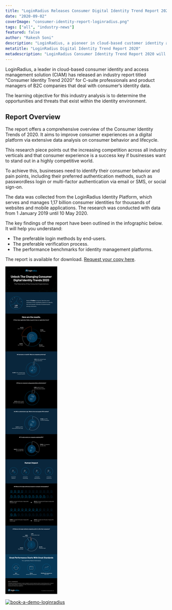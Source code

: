 ```yaml
---
title: "LoginRadius Releases Consumer Digital Identity Trend Report 2020"
date: "2020-09-02"
coverImage: "consumer-identity-report-loginradius.png"
tags: ["all", "industry-news"]
featured: false 
author: "Rakesh Soni"
description: "LoginRadius, a pioneer in cloud-based customer identity and access management (CIAM) solution, has released an industry report titled 'Consumer Identity Trend 2020' for C-suite professionals and B2C business product managers concerned with customer identity."
metatitle: "LoginRadius Digital Identity Trend Report 2020"
metadescription: "LoginRadius Consumer Identity Trend Report 2020 will help you keep pace with the changing perceptions of consumers towards identity & create a stable platform."
---
```


LoginRadius, a leader in cloud-based consumer identity and access management solution (CIAM) has released an industry report titled "Consumer Identity Trend 2020" for C-suite professionals and product managers of B2C companies that deal with consumer‘s identity data.

The learning objective for this industry analysis is to determine the opportunities and threats that exist within the identity environment. 


## Report Overview

The report offers a comprehensive overview of the Consumer Identity Trends of 2020. It aims to improve consumer experiences on a digital platform via extensive data analysis on consumer behavior and lifecycle.

This research piece points out the increasing competition across all industry verticals and that consumer experience is a success key if businesses want to stand out in a highly competitive world.

To achieve this, businesses need to identify their consumer behavior and pain points, including their preferred authentication methods, such as passwordless login or multi-factor authentication via email or SMS, or social sign-on.

The data was collected from the LoginRadius Identity Platform, which serves and manages 1,17 billion consumer identities for thousands of websites and mobile applications. The research was conducted with data from 1 January 2019 until 10 May 2020.

The key findings of the report have been outlined in the infographic below. It will help you understand: 



*   The preferable login methods by end-users.
*   The preferable verification process.
*   The performance benchmarks for identity management platforms.

The report is available for download. [Request your copy here](https://www.loginradius.com/resource/digital-identity-trends-2020/).


![consumer-identity-trends-2020](consumer-identity-trends-2020.png)




[![book-a-demo-loginradius](book-a-demo-loginradius.png)](https://www.loginradius.com/book-a-demo/)

